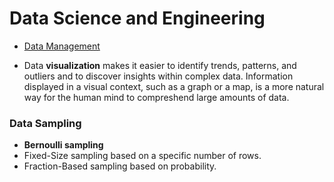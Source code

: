 # Data Science and Engineering
* [Data Management](data_management.md)

* Data **visualization** makes it easier to identify trends, patterns, and outliers and to discover insights within complex data. 
  Information displayed in a visual context, such as a graph or a map, is a more natural way for the human mind to compreshend large amounts of data.

### Data Sampling
* **Bernoulli sampling**
* Fixed-Size sampling based on a specific number of rows. 
* Fraction-Based sampling based on probability.


